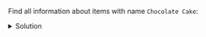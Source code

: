 Find all information about items with name `Chocolate Cake`:

<details>
  <summary>Solution</summary>
```
SELECT * 
FROM items_by_name
WHERE name = 'Chocolate Cake';
```{{execute}}
</details>